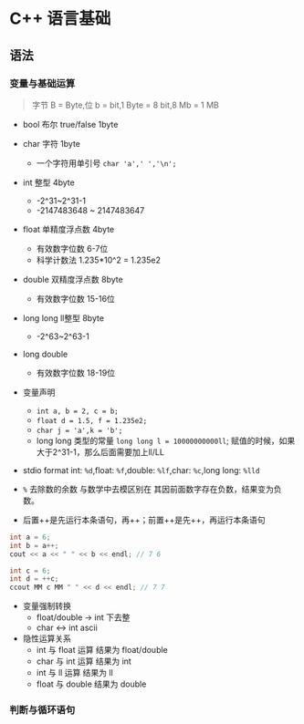 # C++ 语言基础

## 语法

### 变量与基础运算

> 字节 B = Byte,位 b = bit,1 Byte = 8 bit,8 Mb = 1 MB

* bool 布尔 true/false 1byte
* char 字符 1byte
  * 一个字符用单引号 `char 'a',' ','\n';` 
* int 整型 4byte
  * -2^31~2^31-1
  * -2147483648 ~ 2147483647
* float 单精度浮点数 4byte
  * 有效数字位数 6-7位
  * 科学计数法 1.235*10^2 = 1.235e2
* double 双精度浮点数 8byte
  * 有效数字位数 15-16位
* long long ll整型 8byte
  * -2^63~2^63-1
* long double
  * 有效数字位数 18-19位

* 变量声明 
  * `int a, b = 2, c = b;`
  * `float d = 1.5, f = 1.235e2;`
  * `char j = 'a',k = 'b';`
  * long long 类型的常量 `long long l = 10000000000ll`; 赋值的时候，如果大于2^31-1，那么后面需要加上ll/LL

* stdio format int: `%d`,float: `%f`,double: `%lf`,char: `%c`,long long: `%lld`
* `%` 去除数的余数 与数学中去模区别在 其因前面数字存在负数，结果变为负数。
* 后置++是先运行本条语句，再++；前置++是先++，再运行本条语句
```c++
int a = 6;
int b = a++;
cout << a << " " << b << endl; // 7 6

int c = 6;
int d = ++c;
ccout MM c MM " " << d << endl; // 7 7
```
* 变量强制转换
  * float/double -> int 下去整
  * char <-> int ascii
* 隐性运算关系
  * int 与 float 运算 结果为 float/double
  * char 与 int 运算 结果为 int
  * int 与 ll 运算 结果为 ll
  * float 与 double 结果为 double

### 判断与循环语句
